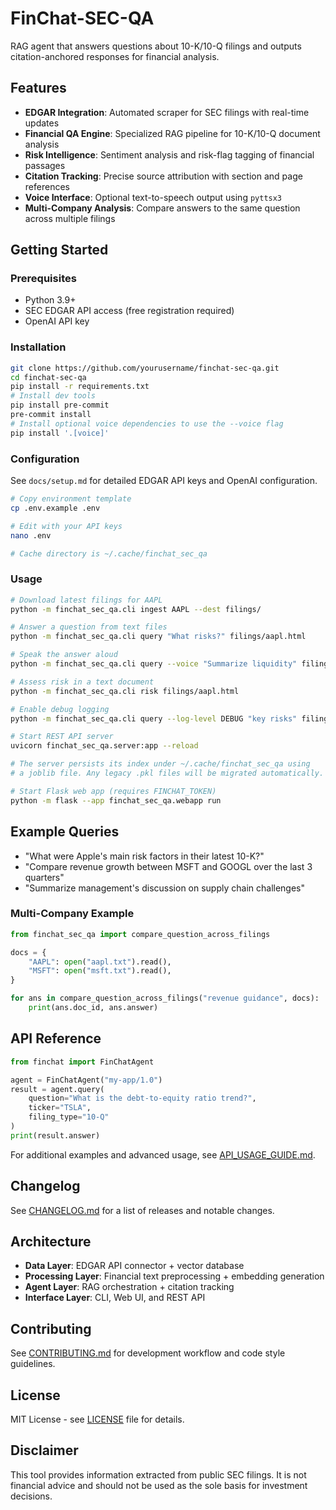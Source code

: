 # FinChat-SEC-QA

RAG agent that answers questions about 10-K/10-Q filings and outputs citation-anchored responses for financial analysis.

## Features

- **EDGAR Integration**: Automated scraper for SEC filings with real-time updates
- **Financial QA Engine**: Specialized RAG pipeline for 10-K/10-Q document analysis
- **Risk Intelligence**: Sentiment analysis and risk-flag tagging of financial passages
- **Citation Tracking**: Precise source attribution with section and page references
- **Voice Interface**: Optional text-to-speech output using `pyttsx3`
- **Multi-Company Analysis**: Compare answers to the same question across multiple filings

## Getting Started

### Prerequisites
- Python 3.9+
- SEC EDGAR API access (free registration required)
- OpenAI API key

### Installation

```bash
git clone https://github.com/yourusername/finchat-sec-qa.git
cd finchat-sec-qa
pip install -r requirements.txt
# Install dev tools
pip install pre-commit
pre-commit install
# Install optional voice dependencies to use the --voice flag
pip install '.[voice]'
```

### Configuration

See `docs/setup.md` for detailed EDGAR API keys and OpenAI configuration.

```bash
# Copy environment template
cp .env.example .env

# Edit with your API keys
nano .env

# Cache directory is ~/.cache/finchat_sec_qa
```

### Usage

```bash
# Download latest filings for AAPL
python -m finchat_sec_qa.cli ingest AAPL --dest filings/

# Answer a question from text files
python -m finchat_sec_qa.cli query "What risks?" filings/aapl.html

# Speak the answer aloud
python -m finchat_sec_qa.cli query --voice "Summarize liquidity" filings/aapl.html

# Assess risk in a text document
python -m finchat_sec_qa.cli risk filings/aapl.html

# Enable debug logging
python -m finchat_sec_qa.cli query --log-level DEBUG "key risks" filings/aapl.html

# Start REST API server
uvicorn finchat_sec_qa.server:app --reload

# The server persists its index under ~/.cache/finchat_sec_qa using
# a joblib file. Any legacy .pkl files will be migrated automatically.

# Start Flask web app (requires FINCHAT_TOKEN)
python -m flask --app finchat_sec_qa.webapp run
```

## Example Queries

- "What were Apple's main risk factors in their latest 10-K?"
- "Compare revenue growth between MSFT and GOOGL over the last 3 quarters"
- "Summarize management's discussion on supply chain challenges"

### Multi-Company Example

```python
from finchat_sec_qa import compare_question_across_filings

docs = {
    "AAPL": open("aapl.txt").read(),
    "MSFT": open("msft.txt").read(),
}

for ans in compare_question_across_filings("revenue guidance", docs):
    print(ans.doc_id, ans.answer)
```

## API Reference

```python
from finchat import FinChatAgent

agent = FinChatAgent("my-app/1.0")
result = agent.query(
    question="What is the debt-to-equity ratio trend?",
    ticker="TSLA",
    filing_type="10-Q"
)
print(result.answer)
```

For additional examples and advanced usage, see
[API_USAGE_GUIDE.md](docs/API_USAGE_GUIDE.md).

## Changelog

See [CHANGELOG.md](CHANGELOG.md) for a list of releases and notable changes.

## Architecture

- **Data Layer**: EDGAR API connector + vector database
- **Processing Layer**: Financial text preprocessing + embedding generation  
- **Agent Layer**: RAG orchestration + citation tracking
- **Interface Layer**: CLI, Web UI, and REST API

## Contributing

See [CONTRIBUTING.md](CONTRIBUTING.md) for development workflow and code style guidelines.

## License

MIT License - see [LICENSE](LICENSE) file for details.

## Disclaimer

This tool provides information extracted from public SEC filings. It is not financial advice and should not be used as the sole basis for investment decisions.
